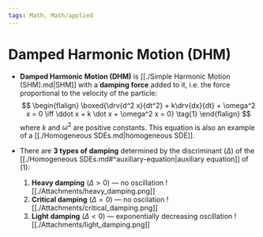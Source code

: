 ```yaml
---
tags: Math, Math/applied
---
```

# Damped Harmonic Motion (DHM)

* **Damped Harmonic Motion (DHM)** is [[./Simple Harmonic Motion (SHM).md|SHM]] with a **damping force** added to it, i.e. the force proportional to the velocity of the particle:
$$
\begin{flalign}
    \boxed{\drv{d^2 x}{dt^2} + k\drv{dx}{dt} + \omega^2 x = 0 \iff 
    \ddot x + k \dot x + \omega^2 x = 0} \tag{1}
\end{flalign}
$$
where $k$ and $\omega^2$ are positive constants. This equation is also an example of a [[./Homogeneous SDEs.md|homogeneous SDE]].

* There are **3 types of damping** determined by the discriminant ($\Delta$) of the [[./Homogeneous SDEs.md#^auxiliary-equation|auxiliary equation]] of (1):
    1. **Heavy damping** ($\Delta > 0$) — no oscillation
    ![[./Attachments/heavy_damping.png]]
    2. **Critical damping** ($\Delta = 0$) — no oscilation
    ![[./Attachments/critical_damping.png]]
    3. **Light damping** ($\Delta < 0$) — exponentially decreasing oscillation
    ![[./Attachments/light_damping.png]]
